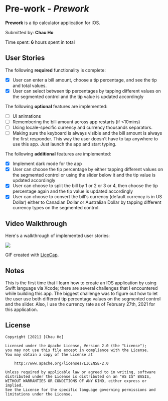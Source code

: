 # Pre-work - *Prework*

**Prework** is a tip calculator application for iOS.

Submitted by: **Chau Ho**

Time spent: **6** hours spent in total

## User Stories

The following **required** functionality is complete:

* [x] User can enter a bill amount, choose a tip percentage, and see the tip and total values.
* [x] User can select between tip percentages by tapping different values on the segmented control and the tip value is updated accordingly

The following **optional** features are implemented:

* [ ] UI animations
* [ ] Remembering the bill amount across app restarts (if <10mins)
* [ ] Using locale-specific currency and currency thousands separators.
* [ ] Making sure the keyboard is always visible and the bill amount is always the first responder. This way the user doesn't have to tap anywhere to use this app. Just launch the app and start typing.

The following **additional** features are implemented:

- [x] Implement dark mode for the app
- [x] User can choose the tip percentage by either tapping different values on the segmented control or using the slider below it and the tip value is updated accordingly
- [x] User can choose to split the bill by 1 or 2 or 3 or 4, then choose the tip percentage again and the tip value is updated accordingly
- [x] User can choose to convert the bill's currency (default currency is in US Dollar) either to Canadian Dollar or Australian Dollar by tapping different currency types on the segmented control.

## Video Walkthrough

Here's a walkthrough of implemented user stories:

![](https://i.imgur.com/6h9jb7e.gif)

GIF created with [LiceCap](http://www.cockos.com/licecap/).

## Notes

This is the first time that I learn how to create an IOS application by using Swift language via Xcode; there are several challenges that I encountered while building this app. The biggest challenge was to figure out how to let the user use both different tip percentage values on the segmented control and the slider. Also, I use the currency rate as of February 27th, 2021 for this application.

## License

    Copyright [2021] [Chau Ho]

    Licensed under the Apache License, Version 2.0 (the "License");
    you may not use this file except in compliance with the License.
    You may obtain a copy of the License at

        http://www.apache.org/licenses/LICENSE-2.0

    Unless required by applicable law or agreed to in writing, software
    distributed under the License is distributed on an "AS IS" BASIS,
    WITHOUT WARRANTIES OR CONDITIONS OF ANY KIND, either express or implied.
    See the License for the specific language governing permissions and
    limitations under the License.
